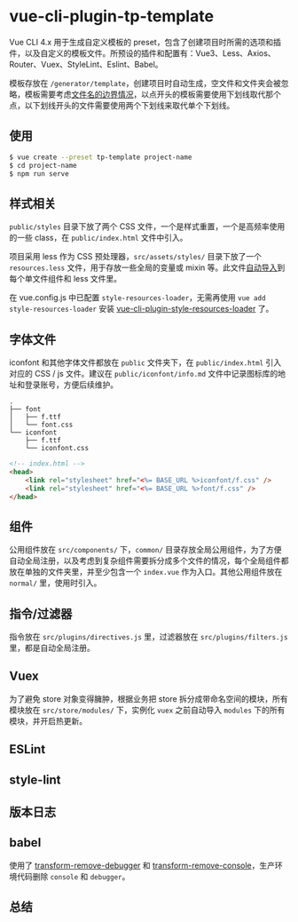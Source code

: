 # vue-cli-plugin-tp-template

Vue CLI 4.x 用于生成自定义模板的 preset，包含了创建项目时所需的选项和插件，以及自定义的模板文件。所预设的插件和配置有：Vue3、Less、Axios、Router、Vuex、StyleLint、Eslint、Babel。

模板存放在 `/generator/template`，创建项目时自动生成，空文件和文件夹会被忽略，模板需要考虑[文件名的边界情况](https://cli.vuejs.org/zh/dev-guide/plugin-dev.html#%E6%96%87%E4%BB%B6%E5%90%8D%E7%9A%84%E8%BE%B9%E7%95%8C%E6%83%85%E5%86%B5)，以点开头的模板需要使用下划线取代那个点，以下划线开头的文件需要使用两个下划线来取代单个下划线。

## 使用

```bash
$ vue create --preset tp-template project-name
$ cd project-name
$ npm run serve
```

## 样式相关

`public/styles` 目录下放了两个 CSS 文件，一个是样式重置，一个是高频率使用的一些 class，在 `public/index.html` 文件中引入。

项目采用 less 作为 CSS 预处理器，`src/assets/styles/` 目录下放了一个 `resources.less` 文件，用于存放一些全局的变量或 mixin 等。此文件[自动导入](https://cli.vuejs.org/zh/guide/css.html#%E8%87%AA%E5%8A%A8%E5%8C%96%E5%AF%BC%E5%85%A5)到每个单文件组件和 less 文件里。

在 vue.config.js 中已配置 `style-resources-loader`，无需再使用 `vue add style-resources-loader` 安装 [vue-cli-plugin-style-resources-loader](https://www.npmjs.com/package/vue-cli-plugin-style-resources-loader) 了。

## 字体文件

iconfont 和其他字体文件都放在 `public` 文件夹下，在 `public/index.html` 引入对应的 CSS / js 文件。建议在 `public/iconfont/info.md` 文件中记录图标库的地址和登录账号，方便后续维护。

```
.
├── font
│   ├── f.ttf
│   └── font.css
└── iconfont
    ├── f.ttf
    └── iconfont.css
```

```html
<!-- index.html -->
<head>
    <link rel="stylesheet" href="<%= BASE_URL %>iconfont/f.css" />
    <link rel="stylesheet" href="<%= BASE_URL %>font/f.css" />
</head>
```

## 组件

公用组件放在 `src/components/` 下，`common/` 目录存放全局公用组件，为了方便自动全局注册，以及考虑到复杂组件需要拆分成多个文件的情况，每个全局组件都放在单独的文件夹里，并至少包含一个 `index.vue` 作为入口。其他公用组件放在 `normal/` 里，使用时引入。

## 指令/过滤器

指令放在 `src/plugins/directives.js` 里，过滤器放在 `src/plugins/filters.js` 里，都是自动全局注册。

## Vuex

为了避免 store 对象变得臃肿，根据业务把 store 拆分成带命名空间的模块，所有模块放在 `src/store/modules/` 下，实例化 `vuex` 之前自动导入 `modules` 下的所有模块，并开启热更新。

## ESLint

## style-lint

## 版本日志

## babel

使用了 [transform-remove-debugger](https://github.com/babel/minify/tree/master/packages/babel-plugin-transform-remove-debugger) 和 [transform-remove-console](https://github.com/babel/minify/tree/master/packages/babel-plugin-transform-remove-console)，生产环境代码删除 `console` 和 `debugger`。

## 总结

[vue项目规范文档]: https://wiki.trscd.com.cn/pages/viewpage.action?pageId=59900220

